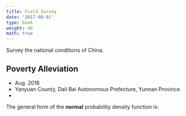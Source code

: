 ```yaml
---
title: Field Survey
date: '2017-08-01'
type: book
weight: 40
math: true
---
```


Survey the national conditions of China.

## Poverty Alleviation

- Aug. 2016
- Yanyuan County, Dali Bai Autonomous Prefecture, Yunnan Province
- 

The general form of the **normal** probability density function is:

